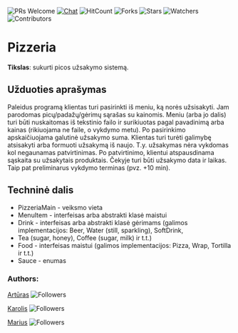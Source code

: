 ![PRs Welcome](https://img.shields.io/badge/PRs-welcome-brightgreen.svg)
[![Chat](https://img.shields.io/discord/620935790867906561?label=chat)](https://discordapp.com/channels/620935790867906561)
![HitCount](http://hits.dwyl.io/keizah7/java-pizzeria.svg)
![Forks](https://img.shields.io/github/forks/keizah7/java-pizzeria?style=social)
![Stars](https://img.shields.io/github/stars/keizah7/java-pizzeria?style=social)
![Watchers](https://img.shields.io/github/watchers/keizah7/java-pizzeria?style=social)
![Contributors](https://img.shields.io/github/contributors/keizah7/java-pizzeria)

# Pizzeria

**Tikslas**: sukurti picos užsakymo sistemą.

Užduoties aprašymas
-------------------
Paleidus programą klientas turi pasirinkti iš meniu, ką norės užsisakyti.
Jam parodomas picų/padažų/gėrimų sąrašas su kainomis.
Meniu (arba jo dalis) turi būti nuskaitomas iš tekstinio failo ir surikiuotas pagal pavadinimą arba kainas (rikiuojama ne faile, o vykdymo metu).
Po pasirinkimo apskaičiuojama galutinė užsakymo suma.
Klientas turi turėti galimybę atsisakyti arba formuoti užsakymą iš naujo.
T.y. užsakymas nėra vykdomas kol negaunamas patvirtinimas.
Po patvirtinimo, klientui atspausdinama sąskaita su užsakytais produktais.
Čekyje turi būti užsakymo data ir laikas. Taip pat preliminarus vykdymo terminas (pvz. +10 min).

Techninė dalis
--------------
- PizzeriaMain - veiksmo vieta
- MenuItem - interfeisas arba abstrakti klasė maistui
- Drink - interfeisas arba abstrakti klasė gėrimams (galimos implementacijos: Beer, Water (still, sparkling), SoftDrink, 
- Tea (sugar, honey), Coffee (sugar, milk) ir t.t.)
- Food - interfeisas maistui (galimos implementacijos: Pizza, Wrap, Tortilla ir t.t.)
- Sauce - enumas

### Authors:
[Artūras](https://github.com/keizah7) ![Followers](https://img.shields.io/github/followers/keizah7?style=social)

[Karolis](https://github.com/Puls1ve) ![Followers](https://img.shields.io/github/followers/Puls1ve?style=social) 

[Marius](https://github.com/mariusbrazionis) ![Followers](https://img.shields.io/github/followers/mariusbrazionis?style=social) 